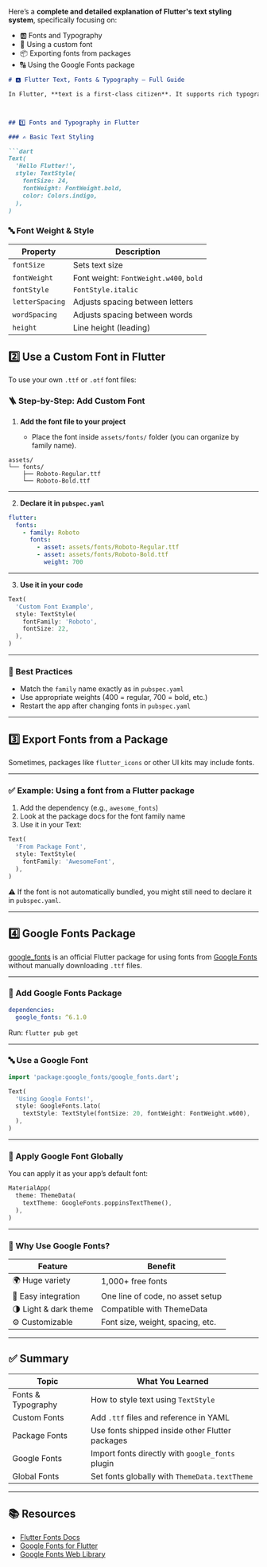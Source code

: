 Here’s a **complete and detailed explanation of Flutter's text styling system**, specifically focusing on:

* 🆎 Fonts and Typography
* 🧩 Using a custom font
* 📦 Exporting fonts from packages
* 🔠 Using the Google Fonts package


````markdown
# 🅰️ Flutter Text, Fonts & Typography – Full Guide

In Flutter, **text is a first-class citizen**. It supports rich typography with customizable fonts, weights, styles, and spacing. This guide explores how to use **custom fonts**, **package fonts**, and the **Google Fonts package** for professional and beautiful text design.



## 1️⃣ Fonts and Typography in Flutter

### ✍️ Basic Text Styling

```dart
Text(
  'Hello Flutter!',
  style: TextStyle(
    fontSize: 24,
    fontWeight: FontWeight.bold,
    color: Colors.indigo,
  ),
)
````

### 🔤 Font Weight & Style

| Property        | Description                            |
| --------------- | -------------------------------------- |
| `fontSize`      | Sets text size                         |
| `fontWeight`    | Font weight: `FontWeight.w400`, `bold` |
| `fontStyle`     | `FontStyle.italic`                     |
| `letterSpacing` | Adjusts spacing between letters        |
| `wordSpacing`   | Adjusts spacing between words          |
| `height`        | Line height (leading)                  |



## 2️⃣ Use a Custom Font in Flutter

To use your own `.ttf` or `.otf` font files:



### 🪜 Step-by-Step: Add Custom Font

1. **Add the font file to your project**

   * Place the font inside `assets/fonts/` folder (you can organize by family name).

```
assets/
└── fonts/
    ├── Roboto-Regular.ttf
    └── Roboto-Bold.ttf
```

---

2. **Declare it in `pubspec.yaml`**

```yaml
flutter:
  fonts:
    - family: Roboto
      fonts:
        - asset: assets/fonts/Roboto-Regular.ttf
        - asset: assets/fonts/Roboto-Bold.ttf
          weight: 700
```

---

3. **Use it in your code**

```dart
Text(
  'Custom Font Example',
  style: TextStyle(
    fontFamily: 'Roboto',
    fontSize: 22,
  ),
)
```

---

### 🎯 Best Practices

* Match the `family` name exactly as in `pubspec.yaml`
* Use appropriate weights (400 = regular, 700 = bold, etc.)
* Restart the app after changing fonts in `pubspec.yaml`

---

## 3️⃣ Export Fonts from a Package

Sometimes, packages like `flutter_icons` or other UI kits may include fonts.

---

### ✅ Example: Using a font from a Flutter package

1. Add the dependency (e.g., `awesome_fonts`)
2. Look at the package docs for the font family name
3. Use it in your Text:

```dart
Text(
  'From Package Font',
  style: TextStyle(
    fontFamily: 'AwesomeFont',
  ),
)
```

⚠️ If the font is not automatically bundled, you might still need to declare it in `pubspec.yaml`.

---

## 4️⃣ Google Fonts Package

[google\_fonts](https://pub.dev/packages/google_fonts) is an official Flutter package for using fonts from [Google Fonts](https://fonts.google.com) without manually downloading `.ttf` files.

---

### 🚀 Add Google Fonts Package

```yaml
dependencies:
  google_fonts: ^6.1.0
```

Run: `flutter pub get`

---

### 🔤 Use a Google Font

```dart
import 'package:google_fonts/google_fonts.dart';

Text(
  'Using Google Fonts!',
  style: GoogleFonts.lato(
    textStyle: TextStyle(fontSize: 20, fontWeight: FontWeight.w600),
  ),
)
```

---

### 🎯 Apply Google Font Globally

You can apply it as your app’s default font:

```dart
MaterialApp(
  theme: ThemeData(
    textTheme: GoogleFonts.poppinsTextTheme(),
  ),
)
```

---

### 🧠 Why Use Google Fonts?

| Feature               | Benefit                          |
| --------------------- | -------------------------------- |
| 🌍 Huge variety       | 1,000+ free fonts                |
| 🔁 Easy integration   | One line of code, no asset setup |
| 🌗 Light & dark theme | Compatible with ThemeData        |
| ⚙️ Customizable       | Font size, weight, spacing, etc. |

---

## ✅ Summary

| Topic              | What You Learned                                 |
| ------------------ | ------------------------------------------------ |
| Fonts & Typography | How to style text using `TextStyle`              |
| Custom Fonts       | Add `.ttf` files and reference in YAML           |
| Package Fonts      | Use fonts shipped inside other Flutter packages  |
| Google Fonts       | Import fonts directly with `google_fonts` plugin |
| Global Fonts       | Set fonts globally with `ThemeData.textTheme`    |

---

## 📚 Resources

* [Flutter Fonts Docs](https://docs.flutter.dev/cookbook/design/fonts)
* [Google Fonts for Flutter](https://pub.dev/packages/google_fonts)
* [Google Fonts Web Library](https://fonts.google.com)

 
